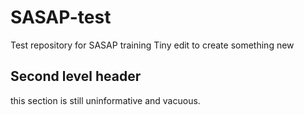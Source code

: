 # SASAP-test
Test repository for SASAP training
Tiny edit to create something new
## Second level header
this section is still uninformative and vacuous.
